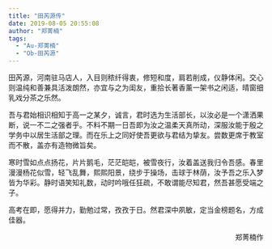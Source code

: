 ```yaml
---
title: "田芮源传"
date: 2019-08-05 20:55:08
author: "郑菁楠"
tags: 
  - "Au-郑菁楠"
  - "Ob-田芮源"
---
```


<p>田芮源，河南驻马店人，入目则秾纤得衷，修短和度，肩若削成，仪静体闲。交心则温纯和善兼具活泼朗然，亦宜与之为闺友，重拾长著香薰一架书之闲适，晴窗细乳戏分茶之乐然。</p>
<p>吾与君始相识相知于高一之某夕，诚言，君时选为生活部长，以汝必是一个潇洒果断，说一不二之强者乎。不料不期一日吾即为汝之温柔天真所动，深服汝能于殷之学务中以居生活部之理。而在乐上之同好使吾更欲与君结为挚友。尝数更席于教室而不散，盖亦有造物微旨矣。</p>
<p>寒时雪如点点扬花，片片鹅毛，茫茫皑皑，被雪夜行，汝着盖送我归令吾感。春里漫漫杨花似雪，轻飞乱舞，熙熙阳景，绕步于操场，击球于林荫，汝予吾之乐入梦皆为华彩。静时语笑知礼数，动时吟哦任狂疏，不敢谓能尽知君，然吾甚愿受端之子。</p>
<p>高考在即，愿得并力，勤勉过常，孜孜于日。然君深中夙敏，定当金榜题名，方成佳器。</p>
<p style="text-align: right;">郑菁楠作</p>